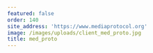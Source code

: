 ```yaml
---
featured: false
order: 140
site_address: 'https://www.mediaprotocol.org'
image: /images/uploads/client_med_proto.jpg
title: med_proto
---
```

